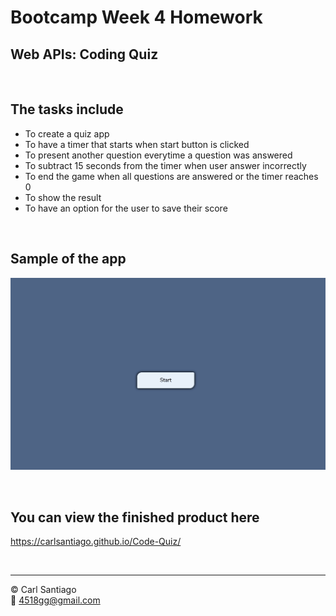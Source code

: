 # Bootcamp Week 4 Homework

## Web APIs: Coding Quiz

<br/>

## The tasks include

- To create a quiz app
- To have a timer that starts when start button is clicked
- To present another question everytime a question was answered
- To subtract 15 seconds from the timer when user answer incorrectly
- To end the game when all questions are answered or the timer reaches 0
- To show the result
- To have an option for the user to save their score

<br/>

## Sample of the app

![Sample](./assets/quiz.gif)

<br/>

## You can view the finished product here

https://carlsantiago.github.io/Code-Quiz/

<br/>

---

© Carl Santiago\
📧 4518gg@gmail.com
